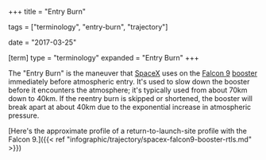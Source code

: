 +++
title = "Entry Burn"

tags = ["terminology", "entry-burn", "trajectory"]

date = "2017-03-25"

[term]
type = "terminology"
expanded = "Entry Burn"
+++

The "Entry Burn" is the maneuver that [SpaceX](/tags/spacex) uses on
the [Falcon 9](/tags/spacex-falcon9)
[booster](/tags/spacex-falcon9-stage-one) immediately before
atmospheric entry. It's used to slow down the booster before it
encounters the atmosphere; it's typically used from about 70km down to
40km. If the reentry burn is skipped or shortened, the booster will
break apart at about 40km due to the exponential increase in
atmospheric pressure.

<!--more-->

[Here's the approximate profile of a return-to-launch-site profile with the Falcon 9.]({{<
ref "infographic/trajectory/spacex-falcon9-booster-rtls.md" >}})
